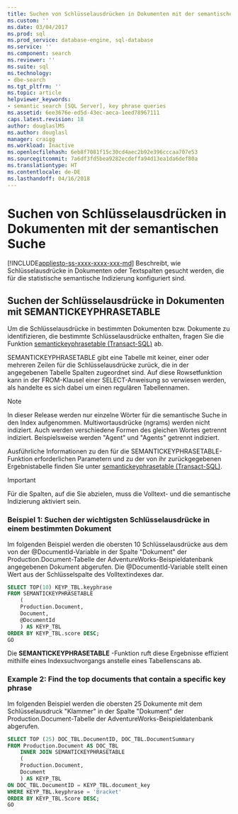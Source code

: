 ```yaml
---
title: Suchen von Schlüsselausdrücken in Dokumenten mit der semantischen Suche | Microsoft-Dokumentation
ms.custom: ''
ms.date: 03/04/2017
ms.prod: sql
ms.prod_service: database-engine, sql-database
ms.service: ''
ms.component: search
ms.reviewer: ''
ms.suite: sql
ms.technology:
- dbe-search
ms.tgt_pltfrm: ''
ms.topic: article
helpviewer_keywords:
- semantic search [SQL Server], key phrase queries
ms.assetid: 6ee3676e-ed5d-43ec-aeca-1eed78967111
caps.latest.revision: 18
author: douglaslMS
ms.author: douglasl
manager: craigg
ms.workload: Inactive
ms.openlocfilehash: 6eb8f7081f15c30cd4aec2b92e396cccaa707e53
ms.sourcegitcommit: 7a6df3fd5bea9282ecdeffa94d13ea1da6def80a
ms.translationtype: HT
ms.contentlocale: de-DE
ms.lasthandoff: 04/16/2018
---
```

# <a name="find-key-phrases-in-documents-with-semantic-search"></a>Suchen von Schlüsselausdrücken in Dokumenten mit der semantischen Suche
[!INCLUDE[appliesto-ss-xxxx-xxxx-xxx-md](../../includes/appliesto-ss-xxxx-xxxx-xxx-md.md)]
  Beschreibt, wie Schlüsselausdrücke in Dokumenten oder Textspalten gesucht werden, die für die statistische semantische Indizierung konfiguriert sind.  

##  <a name="howtofind"></a> Suchen der Schlüsselausdrücke in Dokumenten mit SEMANTICKEYPHRASETABLE  
 Um die Schlüsselausdrücke in bestimmten Dokumenten bzw. Dokumente zu identifizieren, die bestimmte Schlüsselausdrücke enthalten, fragen Sie die Funktion [semantickeyphrasetable &#40;Transact-SQL&#41;](../../relational-databases/system-functions/semantickeyphrasetable-transact-sql.md) ab.  
  
 SEMANTICKEYPHRASETABLE gibt eine Tabelle mit keiner, einer oder mehreren Zeilen für die Schlüsselausdrücke zurück, die in der angegebenen Tabelle Spalten zugeordnet sind. Auf diese Rowsetfunktion kann in der FROM-Klausel einer SELECT-Anweisung so verwiesen werden, als handelte es sich dabei um einen regulären Tabellennamen.  
  
> [!NOTE]  
>  In dieser Release werden nur einzelne Wörter für die semantische Suche in den Index aufgenommen. Multiwortausdrücke (ngrams) werden nicht indiziert. Auch werden verschiedene Formen des gleichen Wortes getrennt indiziert. Beispielsweise werden "Agent" und "Agents" getrennt indiziert.  
  
 Ausführliche Informationen zu den für die SEMANTICKEYPHRASETABLE-Funktion erforderlichen Parametern und zu der von ihr zurückgegebenen Ergebnistabelle finden Sie unter [semantickeyphrasetable &#40;Transact-SQL&#41;](../../relational-databases/system-functions/semantickeyphrasetable-transact-sql.md).  
  
> [!IMPORTANT]  
>  Für die Spalten, auf die Sie abzielen, muss die Volltext- und die semantische Indizierung aktiviert sein.  
  
###  <a name="HowToTopPhrases"></a> Beispiel 1: Suchen der wichtigsten Schlüsselausdrücke in einem bestimmten Dokument  
 Im folgenden Beispiel werden die obersten 10 Schlüsselausdrücke aus dem von der @DocumentId-Variable in der Spalte "Dokument" der Production.Document-Tabelle der AdventureWorks-Beispieldatenbank angegebenen Dokument abgerufen. Die @DocumentId-Variable stellt einen Wert aus der Schlüsselspalte des Volltextindexes dar.  
  
```sql  
SELECT TOP(10) KEYP_TBL.keyphrase  
FROM SEMANTICKEYPHRASETABLE  
    (  
    Production.Document,  
    Document,  
    @DocumentId  
    ) AS KEYP_TBL  
ORDER BY KEYP_TBL.score DESC;  
GO  
```  
  
 Die **SEMANTICKEYPHRASETABLE** -Funktion ruft diese Ergebnisse effizient mithilfe eines Indexsuchvorgangs anstelle eines Tabellenscans ab.  
  
###  <a name="HowToTopDocuments"></a> Example 2: Find the top documents that contain a specific key phrase  
 Im folgenden Beispiel werden die obersten 25 Dokumente mit dem Schlüsselausdruck "Klammer" in der Spalte "Dokument" der Production.Document-Tabelle der AdventureWorks-Beispieldatenbank abgerufen.  
  
```sql  
SELECT TOP (25) DOC_TBL.DocumentID, DOC_TBL.DocumentSummary  
FROM Production.Document AS DOC_TBL  
    INNER JOIN SEMANTICKEYPHRASETABLE  
    (  
    Production.Document,  
    Document  
    ) AS KEYP_TBL  
ON DOC_TBL.DocumentID = KEYP_TBL.document_key  
WHERE KEYP_TBL.keyphrase = 'Bracket'  
ORDER BY KEYP_TBL.Score DESC;  
GO  
```  
  
  
